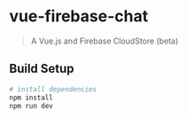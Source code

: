 # vue-firebase-chat

> A Vue.js and Firebase CloudStore (beta) <br>

## Build Setup

``` bash
# install dependencies
npm install
npm run dev

